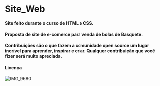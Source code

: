 # Site_Web

#### Site feito durante o curso de HTML e CSS.
#### Proposta de site de e-comerce para venda de bolas de Basquete.
#### Contribuições são o que fazem a comunidade open source um lugar incrível para aprender, inspirar e criar. Qualquer contribuição que você fizer será muito apreciada.
#### Licença
![IMG_9680](https://user-images.githubusercontent.com/60757768/84675724-0876fd80-af03-11ea-9f47-ccaf6f87e88d.gif)

